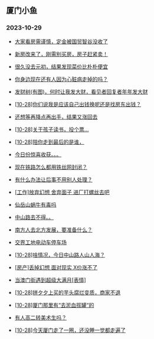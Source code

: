 ## 厦门小鱼 
### 2023-10-29

+ [大家看房需谨慎，定金被国贸智谷没收了](http://bbs.xmfish.com/read-htm-tid-18096333.html)

+ [新房改来了，刚需别买房，房子赶紧卖！](http://bbs.xmfish.com/read-htm-tid-18096289.html)

+ [很久没去元初，结果发现菜价比朴朴便宜](http://bbs.xmfish.com/read-htm-tid-18096296.html)

+ [你身边现在还有人因为心脏病走掉的吗？](http://bbs.xmfish.com/read-htm-tid-18096274.html)

+ [发财树(有图)，何时让我发大财，看见者回复者年年发大财](http://bbs.xmfish.com/read-htm-tid-18096271.html)

+ [[10-28]你们说我是应该自己出钱换呢还是找房东出钱？](http://bbs.xmfish.com/read-htm-tid-18096381.html)

+ [还想等再降点再出手，结果又涨回去](http://bbs.xmfish.com/read-htm-tid-18096467.html)

+ [[10-28]关于孩子读书，投个票...](http://bbs.xmfish.com/read-htm-tid-18096331.html)

+ [[10-28]陪你走到最后的是谁，](http://bbs.xmfish.com/read-htm-tid-18096386.html)

+ [今日份惊喜收获。。。](http://bbs.xmfish.com/read-htm-tid-18096326.html)

+ [现在铁路怎么都用铁丝网封闭？](http://bbs.xmfish.com/read-htm-tid-18096374.html)

+ [有什么办法让后事不用别人处理？](http://bbs.xmfish.com/read-htm-tid-18096503.html)

+ [[工作]放弃幻想 舍弃面子 进厂打螺丝去吧](http://bbs.xmfish.com/read-htm-tid-18096373.html)

+ [仙岳山蜗牛有毒吗](http://bbs.xmfish.com/read-htm-tid-18096367.html)

+ [中山路去不得。。](http://bbs.xmfish.com/read-htm-tid-18096668.html)

+ [南方人去北方发展，要准备什么？](http://bbs.xmfish.com/read-htm-tid-18096633.html)

+ [交界工地电动车停车场](http://bbs.xmfish.com/read-htm-tid-18096425.html)

+ [[10-28]啥情况，今日中山路人山人海？](http://bbs.xmfish.com/read-htm-tid-18096674.html)

+ [[房产]丢掉幻想 面对现实 X价涨不了](http://bbs.xmfish.com/read-htm-tid-18096682.html)

+ [当澳门街遇到超级大满月[表情]](http://bbs.xmfish.com/read-htm-tid-18096587.html)

+ [[10-28]拼夕夕上买的芋头腐烂变质，商家不退](http://bbs.xmfish.com/read-htm-tid-18096670.html)

+ [[10-28]厦门那里有“去淤血拔罐“的](http://bbs.xmfish.com/read-htm-tid-18096565.html)

+ [有人高二转美术生吗？](http://bbs.xmfish.com/read-htm-tid-18096573.html)

+ [[10-28]今天厦门走了一圈，还没睡一觉都走遍了](http://bbs.xmfish.com/read-htm-tid-18096485.html)

